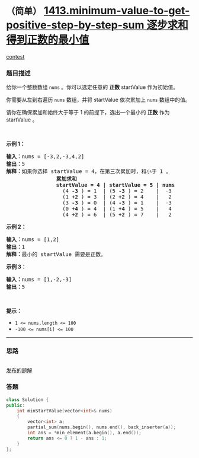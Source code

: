 # `（简单）` [1413.minimum-value-to-get-positive-step-by-step-sum 逐步求和得到正数的最小值](https://leetcode-cn.com/problems/minimum-value-to-get-positive-step-by-step-sum/)

[contest](https://leetcode-cn.com/contest/biweekly-contest-24/problems/minimum-value-to-get-positive-step-by-step-sum/)

### 题目描述
<p>给你一个整数数组 <code>nums</code>&nbsp;。你可以选定任意的&nbsp;<strong>正数</strong> startValue 作为初始值。</p>
<p>你需要从左到右遍历 <code>nums</code>&nbsp;数组，并将 startValue 依次累加上&nbsp;<code>nums</code>&nbsp;数组中的值。</p>
<p>请你在确保累加和始终大于等于 1 的前提下，选出一个最小的&nbsp;<strong>正数</strong>&nbsp;作为 startValue 。</p>
<p>&nbsp;</p>
<p><strong>示例 1：</strong></p>
<pre><strong>输入：</strong>nums = [-3,2,-3,4,2]
<strong>输出：</strong>5
<strong>解释：</strong>如果你选择 startValue = 4，在第三次累加时，和小于 1 。
<strong>                累加求和
&nbsp;               startValue = 4 | startValue = 5 | nums
</strong>&nbsp;                 (4 <strong>-3</strong> ) = 1  | (5 <strong>-3</strong> ) = 2    |  -3
&nbsp;                 (1 <strong>+2</strong> ) = 3  | (2 <strong>+2</strong> ) = 4    |   2
&nbsp;                 (3 <strong>-3</strong> ) = 0  | (4 <strong>-3</strong> ) = 1    |  -3
&nbsp;                 (0 <strong>+4</strong> ) = 4  | (1 <strong>+4</strong> ) = 5    |   4
&nbsp;                 (4 <strong>+2</strong> ) = 6  | (5 <strong>+2</strong> ) = 7    |   2
</pre>

<p><strong>示例 2：</strong></p>
<pre><strong>输入：</strong>nums = [1,2]
<strong>输出：</strong>1
<strong>解释：</strong>最小的 startValue 需要是正数。
</pre>

<p><strong>示例 3：</strong></p>
<pre><strong>输入：</strong>nums = [1,-2,-3]
<strong>输出：</strong>5
</pre>

<p>&nbsp;</p>
<p><strong>提示：</strong></p>
<ul>
	<li><code>1 &lt;= nums.length &lt;= 100</code></li>
	<li><code>-100 &lt;= nums[i] &lt;= 100</code></li>
</ul>

---
### 思路
```
```

[发布的题解](https://leetcode-cn.com/problems/minimum-value-to-get-positive-step-by-step-sum/solution/minimum-value-to-get-positive-step-by-step-sum-by-/)

### 答题
``` C++
class Solution {
public:
    int minStartValue(vector<int>& nums) 
    {
        vector<int> a;
        partial_sum(nums.begin(), nums.end(), back_inserter(a));
        int ans = *min_element(a.begin(), a.end());
        return ans <= 0 ? 1 - ans : 1;
    }
};
```




